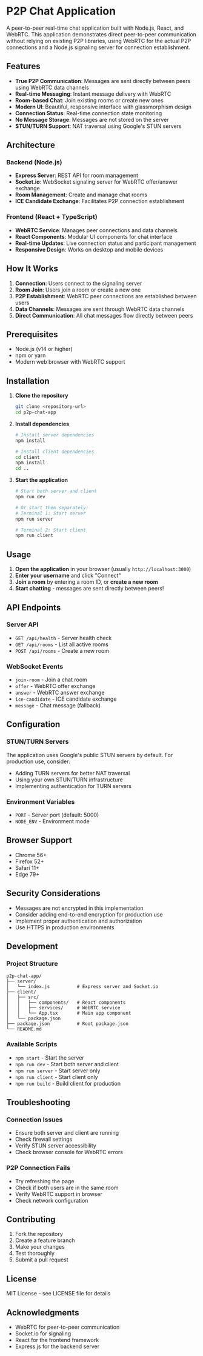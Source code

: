 # P2P Chat Application

A peer-to-peer real-time chat application built with Node.js, React, and WebRTC. This application demonstrates direct peer-to-peer communication without relying on existing P2P libraries, using WebRTC for the actual P2P connections and a Node.js signaling server for connection establishment.

## Features

- **True P2P Communication**: Messages are sent directly between peers using WebRTC data channels
- **Real-time Messaging**: Instant message delivery with WebRTC
- **Room-based Chat**: Join existing rooms or create new ones
- **Modern UI**: Beautiful, responsive interface with glassmorphism design
- **Connection Status**: Real-time connection state monitoring
- **No Message Storage**: Messages are not stored on the server
- **STUN/TURN Support**: NAT traversal using Google's STUN servers

## Architecture

### Backend (Node.js)
- **Express Server**: REST API for room management
- **Socket.io**: WebSocket signaling server for WebRTC offer/answer exchange
- **Room Management**: Create and manage chat rooms
- **ICE Candidate Exchange**: Facilitates P2P connection establishment

### Frontend (React + TypeScript)
- **WebRTC Service**: Manages peer connections and data channels
- **React Components**: Modular UI components for chat interface
- **Real-time Updates**: Live connection status and participant management
- **Responsive Design**: Works on desktop and mobile devices

## How It Works

1. **Connection**: Users connect to the signaling server
2. **Room Join**: Users join a room or create a new one
3. **P2P Establishment**: WebRTC peer connections are established between users
4. **Data Channels**: Messages are sent through WebRTC data channels
5. **Direct Communication**: All chat messages flow directly between peers

## Prerequisites

- Node.js (v14 or higher)
- npm or yarn
- Modern web browser with WebRTC support

## Installation

1. **Clone the repository**
   ```bash
   git clone <repository-url>
   cd p2p-chat-app
   ```

2. **Install dependencies**
   ```bash
   # Install server dependencies
   npm install
   
   # Install client dependencies
   cd client
   npm install
   cd ..
   ```

3. **Start the application**
   ```bash
   # Start both server and client
   npm run dev
   
   # Or start them separately:
   # Terminal 1: Start server
   npm run server
   
   # Terminal 2: Start client
   npm run client
   ```

## Usage

1. **Open the application** in your browser (usually `http://localhost:3000`)
2. **Enter your username** and click "Connect"
3. **Join a room** by entering a room ID, or **create a new room**
4. **Start chatting** - messages are sent directly between peers!

## API Endpoints

### Server API
- `GET /api/health` - Server health check
- `GET /api/rooms` - List all active rooms
- `POST /api/rooms` - Create a new room

### WebSocket Events
- `join-room` - Join a chat room
- `offer` - WebRTC offer exchange
- `answer` - WebRTC answer exchange
- `ice-candidate` - ICE candidate exchange
- `message` - Chat message (fallback)

## Configuration

### STUN/TURN Servers
The application uses Google's public STUN servers by default. For production use, consider:
- Adding TURN servers for better NAT traversal
- Using your own STUN/TURN infrastructure
- Implementing authentication for TURN servers

### Environment Variables
- `PORT` - Server port (default: 5000)
- `NODE_ENV` - Environment mode

## Browser Support

- Chrome 56+
- Firefox 52+
- Safari 11+
- Edge 79+

## Security Considerations

- Messages are not encrypted in this implementation
- Consider adding end-to-end encryption for production use
- Implement proper authentication and authorization
- Use HTTPS in production environments

## Development

### Project Structure
```
p2p-chat-app/
├── server/
│   └── index.js          # Express server and Socket.io
├── client/
│   ├── src/
│   │   ├── components/   # React components
│   │   ├── services/     # WebRTC service
│   │   └── App.tsx       # Main app component
│   └── package.json
├── package.json          # Root package.json
└── README.md
```

### Available Scripts
- `npm start` - Start the server
- `npm run dev` - Start both server and client
- `npm run server` - Start server only
- `npm run client` - Start client only
- `npm run build` - Build client for production

## Troubleshooting

### Connection Issues
- Ensure both server and client are running
- Check firewall settings
- Verify STUN server accessibility
- Check browser console for WebRTC errors

### P2P Connection Fails
- Try refreshing the page
- Check if both users are in the same room
- Verify WebRTC support in browser
- Check network configuration

## Contributing

1. Fork the repository
2. Create a feature branch
3. Make your changes
4. Test thoroughly
5. Submit a pull request

## License

MIT License - see LICENSE file for details

## Acknowledgments

- WebRTC for peer-to-peer communication
- Socket.io for signaling
- React for the frontend framework
- Express.js for the backend server

